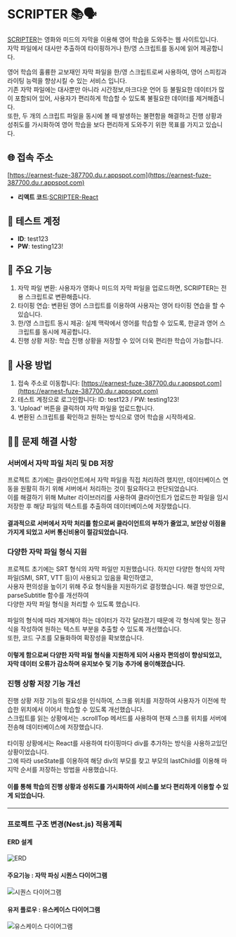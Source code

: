 # SCRIPTER 📚🗣️

[SCRIPTER](https://earnest-fuze-387700.du.r.appspot.com)는 영화와 미드의 자막을 이용해 영어 학습을 도와주는 웹 사이트입니다.<br>
자막 파일에서 대사만 추출하여 타이핑하거나 한/영 스크립트를 동시에 읽어 제공합니다.

영어 학습의 훌륭한 교보재인 자막 파일을 한/영 스크립트로써 사용하여, 영어 스피킹과 라이팅 능력을 향상시킬 수 있는 서비스 입니다.<br>
기존 자막 파일에는 대사뿐만 아니라 시간정보,마크다운 언어 등 불필요한 데이터가 많이 포함되어 있어, 사용자가 편리하게 학습할 수 있도록 불필요한 데이터를 제거해줍니다.<br>
또한, 두 개의 스크립트 파일을 동시에 볼 때 발생하는 불편함을 해결하고 진행 상황과 성취도를 가시화하여 영어 학습을 보다 편리하게 도와주기 위한 목표를 가지고 있습니다.

## 🌐 접속 주소

[https://earnest-fuze-387700.du.r.appspot.com](https://earnest-fuze-387700.du.r.appspot.com)

- **리액트 코드**:[SCRIPTER-React](https://github.com/ksaw1228/SCRIPTER-React)

## 🔐 테스트 계정

- **ID**: test123
- **PW**: testing123!

## 🎯 주요 기능

1. 자막 파일 변환: 사용자가 영화나 미드의 자막 파일을 업로드하면, SCRIPTER는 전용 스크립트로 변환해줍니다.
2. 타이핑 연습: 변환된 영어 스크립트를 이용하여 사용자는 영어 타이핑 연습을 할 수 있습니다.
3. 한/영 스크립트 동시 제공: 실제 맥락에서 영어를 학습할 수 있도록, 한글과 영어 스크립트를 동시에 제공합니다.
4. 진행 상황 저장: 학습 진행 상황을 저장할 수 있어 더욱 편리한 학습이 가능합니다.

## 📖 사용 방법

1. 접속 주소로 이동합니다: [https://earnest-fuze-387700.du.r.appspot.com](https://earnest-fuze-387700.du.r.appspot.com)
2. 테스트 계정으로 로그인합니다: ID: test123 / PW: testing123!
3. 'Upload' 버튼을 클릭하여 자막 파일을 업로드합니다.
4. 변환된 스크립트를 확인하고 원하는 방식으로 영어 학습을 시작하세요.

## 👨‍💻 문제 해결 사항
### 서버에서 자막 파일 처리 및 DB 저장
프로젝트 초기에는 클라이언트에서 자막 파일을 직접 처리하려 했지만, 데이터베이스 연동을 원활히 하기 위해 서버에서 처리하는 것이 필요하다고 판단되었습니다.<br>
이를 해결하기 위해 Multer 라이브러리를 사용하여 클라이언트가 업로드한 파일을 임시 저장한 후 해당 파일의 텍스트를 추출하여 데이터베이스에 저장했습니다.<br>
#### 결과적으로 서버에서 자막 처리를 함으로써 클라이언트의 부하가 줄었고, 보안상 이점을 가지게 되었고 서버 통신비용이 절감되었습니다.

### 다양한 자막 파일 형식 지원
프로젝트 초기에는 SRT 형식의 자막 파일만 지원했습니다. 하지만 다양한 형식의 자막 파일(SMI, SRT, VTT 등)이 사용되고 있음을 확인하였고,<br>
사용자 편의성을 높이기 위해 주요 형식들을 지원하기로 결정했습니다. 해결 방안으로, parseSubtitle 함수를 개선하여<br>
다양한 자막 파일 형식을 처리할 수 있도록 했습니다.<br><br>
파일의 형식에 따라 제거해야 하는 데이터가 각각 달라졌기 때문에 각 형식에 맞는 정규식을 작성하여 원하는 텍스트 부분을 추출할 수 있도록 개선했습니다.<br>
또한, 코드 구조를 모듈화하여 확장성을 확보했습니다. <br>
#### 이렇게 함으로써 다양한 자막 파일 형식을 지원하게 되어 사용자 편의성이 향상되었고, 자막 데이터 오류가 감소하며 유지보수 및 기능 추가에 용이해졌습니다.


### 진행 상황 저장 기능 개선
진행 상황 저장 기능의 필요성을 인식하여, 스크롤 위치를 저장하여 사용자가 이전에 학습한 위치에서 이어서 학습할 수 있도록 개선했습니다.<br>
스크립트를 읽는 상황에서는 .scrollTop 메서드를 사용하여 현재 스크롤 위치를 서버에 전송해 데이터베이스에 저장했습니다.<br><br>
타이핑 상황에서는 React를 사용하여 타이핑마다 div를 추가하는 방식을 사용하고있던 상황이었습니다. <br>
그에 따라 useState를 이용하여 해당 div의 부모를 찾고 부모의 lastChild를 이용해 마지막 순서를 저장하는 방법을 사용했습니다.<br>
#### 이를 통해 학습의 진행 상황과 성취도를 가시화하여 서비스를 보다 편리하게 이용할 수 있게 되었습니다.

---
### 프로젝트 구조 변경(Nest.js) 적용계획

#### ERD 설계
![ERD](https://github.com/ksaw1228/SCRIPTER/assets/48974380/6838e693-421b-4de0-aef3-d8eefc732e05)

#### 주요기능 : 자막 파싱 시퀀스 다이어그램
![시퀀스 다이어그램](https://github.com/ksaw1228/SCRIPTER/assets/48974380/27daea69-97b7-491d-95f4-081c24f8bafc)

#### 유저 플로우 : 유스케이스 다이어그램
![유스케이스 다이어그램](https://github.com/ksaw1228/SCRIPTER/assets/48974380/5c702127-9793-43da-a779-268e53f21a35)


